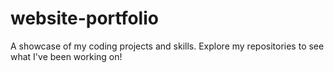 # website-portfolio
A showcase of my coding projects and skills. Explore my repositories to see what I've been working on!
